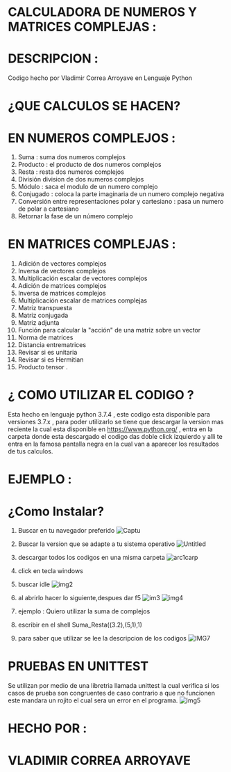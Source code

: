 # CALCULADORA DE NUMEROS Y MATRICES COMPLEJAS :

#   DESCRIPCION :

Codigo hecho por Vladimir Correa Arroyave en Lenguaje Python

#   ¿QUE CALCULOS SE HACEN?

# EN NUMEROS COMPLEJOS :

1) Suma : suma dos numeros complejos
2) Producto : el producto de dos numeros complejos
3) Resta : resta dos numeros complejos
4) División division de dos numeros complejos
5) Módulo : saca el modulo de un numero complejo
6) Conjugado : coloca la parte imaginaria de un numero complejo negativa
7) Conversión entre representaciones polar y cartesiano : pasa un numero de polar a cartesiano
8) Retornar la fase de un número complejo 

# EN MATRICES COMPLEJAS :

1) Adición de vectores complejos 
2) Inversa de vectores complejos 
3) Multiplicación escalar de vectores complejos 
4) Adición de matrices complejos 
5) Inversa de matrices complejos 
6) Multiplicación escalar de matrices complejas 
7) Matriz transpuesta 
8) Matriz conjugada 
9) Matriz adjunta 
10) Función para calcular la "acción" de una matriz sobre un vector 
11) Norma de matrices 
12) Distancia entrematrices 
13) Revisar si es unitaria 
14) Revisar si es Hermitian 
15) Producto tensor .


# ¿ COMO UTILIZAR EL CODIGO ?

Esta hecho en lenguaje python 3.7.4 , este codigo esta disponible para versiones 3.7.x , para poder utilizarlo se tiene que descargar
la version mas reciente la cual esta disponible en https://www.python.org/ , entra en la carpeta donde esta descargado el codigo 
das doble click izquierdo y alli te entra en la famosa pantalla negra en la cual van a aparecer los resultados de tus calculos.

# EJEMPLO :
# ¿Como Instalar?
1) Buscar en tu navegador preferido
![Captu](https://user-images.githubusercontent.com/54039061/64633306-947e5680-d3c0-11e9-8e63-762808fffc48.PNG)
2) Buscar la version que se adapte a tu sistema operativo
![Untitled](https://user-images.githubusercontent.com/54039061/64633455-d7d8c500-d3c0-11e9-8d82-907fa23c0be3.png)

1) descargar todos los codigos en una misma carpeta
![arc1carp](https://user-images.githubusercontent.com/54039061/64201722-f1c05800-ce54-11e9-8707-976f049aa357.png)
2) click en tecla windows
3) buscar idle
![img2](https://user-images.githubusercontent.com/54039061/64200892-0865af80-ce53-11e9-8b5c-fddea35ed343.png)
4) al abrirlo hacer lo siguiente,despues dar f5
![im3](https://user-images.githubusercontent.com/54039061/64201017-44007980-ce53-11e9-93dc-c48f16380a80.png)
![img4](https://user-images.githubusercontent.com/54039061/64201219-c5f0a280-ce53-11e9-8aa4-0ba00ca7661b.png)
5) ejemplo : Quiero utilizar la suma de complejos 
6) escribir en el shell Suma_Resta((3.2),(5,1),1)
7) para saber que utilizar se lee la descripcion de los codigos
![IMG7](https://user-images.githubusercontent.com/54039061/64202394-a3ac5400-ce56-11e9-8e5d-72c10bb1f3be.png)


# PRUEBAS EN UNITTEST

Se utilizan por medio de una libretria llamada unittest la cual verifica si los casos de prueba son congruentes
de caso contrario a que no funcionen este mandara un rojito el cual sera un error en el programa.
![img5](https://user-images.githubusercontent.com/54039061/64201600-ae65e980-ce54-11e9-89b8-e86ffe8ee638.png)

# HECHO POR :
# VLADIMIR CORREA ARROYAVE
